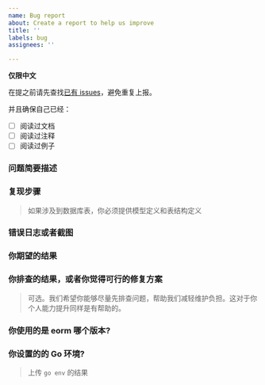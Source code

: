 ```yaml
---
name: Bug report
about: Create a report to help us improve
title: ''
labels: bug
assignees: ''

---
```


**仅限中文**

在提之前请先查找[已有 issues](https://github.com/ecodeclub/eorm/issues)，避免重复上报。

并且确保自己已经：
- [ ] 阅读过文档
- [ ] 阅读过注释
- [ ] 阅读过例子

### 问题简要描述

### 复现步骤
> 如果涉及到数据库表，你必须提供模型定义和表结构定义

### 错误日志或者截图

### 你期望的结果

### 你排查的结果，或者你觉得可行的修复方案
> 可选。我们希望你能够尽量先排查问题，帮助我们减轻维护负担。这对于你个人能力提升同样是有帮助的。

### 你使用的是 eorm 哪个版本?

### 你设置的的 Go 环境?
> 上传 `go env` 的结果